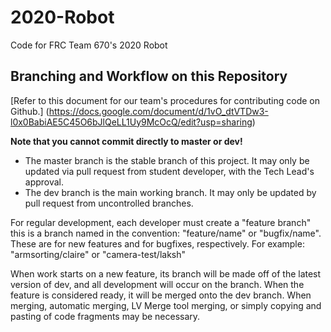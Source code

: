 # 2020-Robot
Code for FRC Team 670's 2020 Robot

## Branching and Workflow on this Repository
[Refer to this document for our team's procedures for contributing code on Github.]
(https://docs.google.com/document/d/1vO_dtVTDw3-l0x0BabiAE5C45O6bJlQeLL1Uy9McOcQ/edit?usp=sharing)

**Note that you cannot commit directly to master or dev!**

- The master branch is the stable branch of this project. It may only be updated via pull request from student developer, with the Tech Lead's approval.
- The dev branch is the main working branch. It may only be updated by pull request from uncontrolled branches.

For regular development, each developer must create a "feature branch" this is a branch named in the convention: "feature/name" or "bugfix/name". These are for new features and for bugfixes, respectively. For example: "armsorting/claire" or "camera-test/laksh"

When work starts on a new feature, its branch will be made off of the latest version of dev, and all development will occur on the branch. When the feature is considered ready, it will be merged onto the dev branch. When merging, automatic merging, LV Merge tool merging, or simply copying and pasting of code fragments may be necessary.
